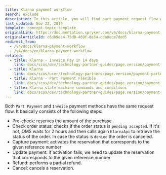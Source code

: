 ```yaml
---
title: Klarna payment workflow
search: exclude
description: In this article, you will find part payment request flow with Klarna.
last_updated: Nov 22, 2019
template: concept-topic-template
originalLink: https://documentation.spryker.com/v4/docs/klarna-payment-workflow
originalArticleId: c6db9ec4-75d0-469f-8e64-cda0ece7ded5
redirect_from:
  - /v4/docs/klarna-payment-workflow
  - /v4/docs/en/klarna-payment-workflow
related:
  - title: Klarna - Invoice Pay in 14 days
    link: docs/scos/dev/technology-partner-guides/page.version/payment-partners/klarna/klarna-invoice-pay-in-14-days.html
  - title: Klarna
    link: docs/scos/user/technology-partners/page.version/payment-partners/klarna.html
  - title: Klarna - Part Payment Flexible
    link: docs/scos/dev/technology-partner-guides/page.version/payment-partners/klarna/klarna-part-payment-flexible.html
  - title: Klarna state machine commands and conditions
    link: docs/scos/dev/technology-partner-guides/page.version/payment-partners/klarna/klarna-state-machine-commands-and-conditions.html
---
```


Both `Part Payment` and `Invoice` payment methods have the same request flow. It basically consists of the following steps:

* Pre-check: reserves the amount of the purchase
* Check order status: checks if the order status is `pending accepted`. If it's not, OMS waits for 2 hours and then calls again `KlarnaApi` to retrieve the status of the order. In case the status is `denied` the order is canceled.
* Capture payment: activates the reservation that corresponds to the given reference number
* Update payment: if activation fails, we need to update the reservation that corresponds to the given reference number
* Refund: performs a partial refund.
* Cancel: cancels a reservation.
